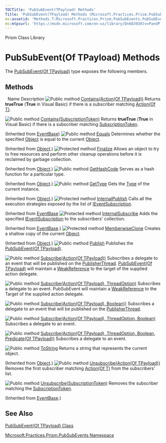 ```yaml
---
TOCTitle: 'PubSubEvent(TPayload) Methods'
Title: 'PubSubEvent(TPayload) Methods (Microsoft.Practices.Prism.PubSubEvents)'
ms:assetid: 'Methods.T:Microsoft.Practices.Prism.PubSubEvents.PubSubEvent\`1'
ms:mtpsurl: 'https://msdn.microsoft.com/en-us/library/Dn683938(v=PandP.50)'
---
```


Prism Class Library

# PubSubEvent(Of TPayload) Methods

The [PubSubEvent(Of TPayload)](https://msdn.microsoft.com/en-us/library/dn736103(v=pandp.50)) type exposes the following members.

## Methods

 
Name
Description
![](https://msdn.microsoft.com/en-us/Dn683938.pubmethod(en-us,PandP.50).gif "Public method")
[Contains(Action(Of TPayload))](https://msdn.microsoft.com/en-us/library/dn736237(v=pandp.50))
Returns **trueTrue** (**True** in Visual Basic) if there is a subscriber matching [Action(Of T)](http://msdn2.microsoft.com/en-us/library/018hxwa8).

![](https://msdn.microsoft.com/en-us/Dn683938.pubmethod(en-us,PandP.50).gif "Public method")
[Contains(SubscriptionToken)](https://msdn.microsoft.com/en-us/library/microsoft.practices.prism.pubsubevents.eventbase.contains(v=pandp.50))
Returns **trueTrue** (**True** in Visual Basic) if there is a subscriber matching [SubscriptionToken](https://msdn.microsoft.com/en-us/library/microsoft.practices.prism.pubsubevents.subscriptiontoken(v=pandp.50)).

(Inherited from [EventBase](https://msdn.microsoft.com/en-us/library/microsoft.practices.prism.pubsubevents.eventbase(v=pandp.50)))
![](https://msdn.microsoft.com/en-us/Dn683938.pubmethod(en-us,PandP.50).gif "Public method")
[Equals](http://msdn2.microsoft.com/en-us/library/bsc2ak47)
Determines whether the specified [Object](http://msdn2.microsoft.com/en-us/library/e5kfa45b) is equal to the current [Object](http://msdn2.microsoft.com/en-us/library/e5kfa45b).

(Inherited from [Object](http://msdn2.microsoft.com/en-us/library/e5kfa45b).)
![](https://msdn.microsoft.com/en-us/Dn683938.protmethod(en-us,PandP.50).gif "Protected method")
[Finalize](http://msdn2.microsoft.com/en-us/library/4k87zsw7)
Allows an object to try to free resources and perform other cleanup operations before it is reclaimed by garbage collection.

(Inherited from [Object](http://msdn2.microsoft.com/en-us/library/e5kfa45b).)
![](https://msdn.microsoft.com/en-us/Dn683938.pubmethod(en-us,PandP.50).gif "Public method")
[GetHashCode](http://msdn2.microsoft.com/en-us/library/zdee4b3y)
Serves as a hash function for a particular type.

(Inherited from [Object](http://msdn2.microsoft.com/en-us/library/e5kfa45b).)
![](https://msdn.microsoft.com/en-us/Dn683938.pubmethod(en-us,PandP.50).gif "Public method")
[GetType](http://msdn2.microsoft.com/en-us/library/dfwy45w9)
Gets the [Type](http://msdn2.microsoft.com/en-us/library/42892f65) of the current instance.

(Inherited from [Object](http://msdn2.microsoft.com/en-us/library/e5kfa45b).)
![](https://msdn.microsoft.com/en-us/Dn683938.protmethod(en-us,PandP.50).gif "Protected method")
[InternalPublish](https://msdn.microsoft.com/en-us/library/microsoft.practices.prism.pubsubevents.eventbase.internalpublish(v=pandp.50))
Calls all the execution strategies exposed by the list of [IEventSubscription](https://msdn.microsoft.com/en-us/library/microsoft.practices.prism.pubsubevents.ieventsubscription(v=pandp.50)).

(Inherited from [EventBase](https://msdn.microsoft.com/en-us/library/microsoft.practices.prism.pubsubevents.eventbase(v=pandp.50))
![](https://msdn.microsoft.com/en-us/Dn683938.protmethod(en-us,PandP.50).gif "Protected method")
[InternalSubscribe](https://msdn.microsoft.com/en-us/library/microsoft.practices.prism.pubsubevents.eventbase.internalsubscribe(v=pandp.50))
Adds the specified [IEventSubscription](https://msdn.microsoft.com/en-us/library/microsoft.practices.prism.pubsubevents.ieventsubscription(v=pandp.50)) to the subscribers' collection.

(Inherited from [EventBase](https://msdn.microsoft.com/en-us/library/microsoft.practices.prism.pubsubevents.eventbase(v=pandp.50)).)
![](https://msdn.microsoft.com/en-us/Dn683938.protmethod(en-us,PandP.50).gif "Protected method")
[MemberwiseClone](http://msdn2.microsoft.com/en-us/library/57ctke0a)
Creates a shallow copy of the current [Object](http://msdn2.microsoft.com/en-us/library/e5kfa45b).

(Inherited from [Object](http://msdn2.microsoft.com/en-us/library/e5kfa45b).)
![](https://msdn.microsoft.com/en-us/Dn683938.pubmethod(en-us,PandP.50).gif "Public method")
[Publish](https://msdn.microsoft.com/en-us/library/dn683930(v=pandp.50))
Publishes the [PubSubEvent(Of TPayload)](https://msdn.microsoft.com/en-us/library/dn736103(v=pandp.50)).

![](https://msdn.microsoft.com/en-us/Dn683938.pubmethod(en-us,PandP.50).gif "Public method")
[	Subscribe(Action(Of TPayload))](https://msdn.microsoft.com/en-us/library/dn683969(v=pandp.50))
Subscribes a delegate to an event that will be published on the [PublisherThread](https://msdn.microsoft.com/en-us/library/microsoft.practices.prism.pubsubevents.threadoption(v=pandp.50)). [PubSubEvent(Of TPayload)](https://msdn.microsoft.com/en-us/library/dn736103(v=pandp.50)) will maintain a [WeakReference](http://msdn2.microsoft.com/en-us/library/hbh8w2zd) to the target of the supplied action delegate.

![](https://msdn.microsoft.com/en-us/Dn683938.pubmethod(en-us,PandP.50).gif "Public method")
[	Subscribe(Action(Of TPayload), ThreadOption)](https://msdn.microsoft.com/en-us/library/dn736155(v=pandp.50))
Subscribes a delegate to an event. PubSubEvent will maintain a [WeakReference](http://msdn2.microsoft.com/en-us/library/hbh8w2zd) to the Target of the supplied action delegate.

![](https://msdn.microsoft.com/en-us/Dn683938.pubmethod(en-us,PandP.50).gif "Public method")
[	Subscribe(Action(Of TPayload), Boolean)](https://msdn.microsoft.com/en-us/library/dn683949(v=pandp.50)))
Subscribes a delegate to an event that will be published on the [PublisherThread](https://msdn.microsoft.com/en-us/library/microsoft.practices.prism.pubsubevents.threadoption(v=pandp.50)).

![](https://msdn.microsoft.com/en-us/Dn683938.pubmethod(en-us,PandP.50).gif "Public method")
[	Subscribe(Action(Of TPayload), ThreadOption, Boolean)](https://msdn.microsoft.com/en-us/library/dn683942(v=pandp.50))
Subscribes a delegate to an event.

![](https://msdn.microsoft.com/en-us/Dn683938.pubmethod(en-us,PandP.50).gif "Public method")
[Subscribe(Action(Of TPayload), ThreadOption, Boolean, Predicate(Of TPayload))](https://msdn.microsoft.com/en-us/library/dn736225(v=pandp.50))
Subscribes a delegate to an event.

![](https://msdn.microsoft.com/en-us/Dn683938.pubmethod(en-us,PandP.50).gif "Public method")
[ToString](http://msdn2.microsoft.com/en-us/library/7bxwbwt2)
Returns a string that represents the current object.

(Inherited from [Object](http://msdn2.microsoft.com/en-us/library/e5kfa45b).)
![](https://msdn.microsoft.com/en-us/Dn683938.pubmethod(en-us,PandP.50).gif "Public method")
[Unsubscribe(Action(Of TPayload))](https://msdn.microsoft.com/en-us/library/dn736235(v=pandp.50))
Removes the first subscriber matching [Action(Of T)](http://msdn2.microsoft.com/en-us/library/018hxwa8) from the subscribers' list.

![](https://msdn.microsoft.com/en-us/Dn683938.pubmethod(en-us,PandP.50).gif "Public method")
[Unsubscribe(SubscriptionToken)](https://msdn.microsoft.com/en-us/library/microsoft.practices.prism.pubsubevents.eventbase.unsubscribe(v=pandp.50))
Removes the subscriber matching the [SubscriptionToken](https://msdn.microsoft.com/en-us/library/microsoft.practices.prism.pubsubevents.subscriptiontoken(v=pandp.50)).

(Inherited from [EventBase](https://msdn.microsoft.com/en-us/library/microsoft.practices.prism.pubsubevents.eventbase(v=pandp.50)).)

## See Also

[PubSubEvent(Of TPayload) Class](https://msdn.microsoft.com/en-us/library/dn736103(v=pandp.50)  )

[Microsoft.Practices.Prism.PubSubEvents Namespace](https://msdn.microsoft.com/en-us/library/microsoft.practices.prism.pubsubevents(v=pandp.50))
